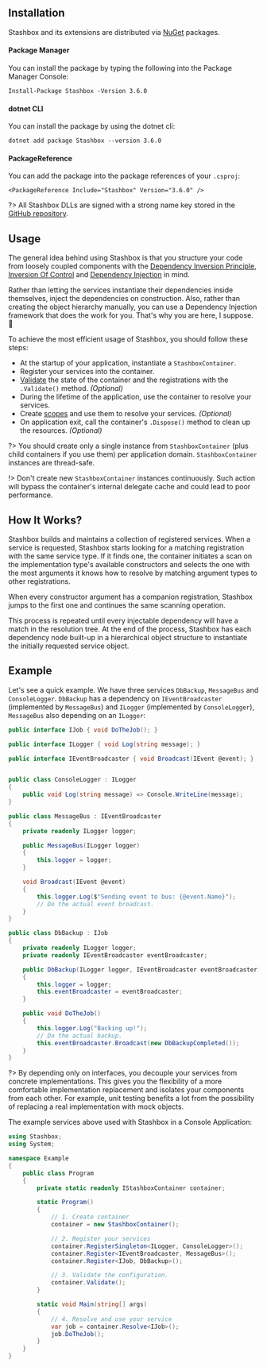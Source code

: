 ## Installation

Stashbox and its extensions are distributed via [NuGet](https://www.nuget.org/packages?q=stashbox) packages.

<!-- tabs:start -->

#### **Package Manager**

You can install the package by typing the following into the Package Manager Console:
```
Install-Package Stashbox -Version 3.6.0
```

#### **dotnet CLI**

You can install the package by using the dotnet cli:
```
dotnet add package Stashbox --version 3.6.0
```

#### **PackageReference**

You can add the package into the package references of your `.csproj`:
```
<PackageReference Include="Stashbox" Version="3.6.0" />
```

<!-- tabs:end -->

?> All Stashbox DLLs are signed with a strong name key stored in the [GitHub repository](https://github.com/z4kn4fein/stashbox/).

## Usage
The general idea behind using Stashbox is that you structure your code from loosely coupled components with the [Dependency Inversion Principle](https://en.wikipedia.org/wiki/Dependency_inversion_principle), [Inversion Of Control](https://en.wikipedia.org/wiki/Inversion_of_control) and [Dependency Injection](https://martinfowler.com/articles/injection.html) in mind. 

Rather than letting the services instantiate their dependencies inside themselves, inject the dependencies on construction. Also, rather than creating the object hierarchy manually, you can use a Dependency Injection framework that does the work for you. That's why you are here, I suppose. 🙂

To achieve the most efficient usage of Stashbox, you should follow these steps:
- At the startup of your application, instantiate a `StashboxContainer`.
- Register your services into the container.
- [Validate](diagnostics/validation) the state of the container and the registrations with the `.Validate()` method. *(Optional)*
- During the lifetime of the application, use the container to resolve your services.
- Create [scopes](usage/scopes) and use them to resolve your services. *(Optional)*
- On application exit, call the container's `.Dispose()` method to clean up the resources. *(Optional)*

?> You should create only a single instance from `StashboxContainer` (plus child containers if you use them) per application domain. `StashboxContainer` instances are thread-safe.

!> Don't create new `StashboxContainer` instances continuously. Such action will bypass the container's internal delegate cache and could lead to poor performance. 

## How It Works?
Stashbox builds and maintains a collection of registered services. When a service is requested, Stashbox starts looking for a matching registration with the same service type. If it finds one, the container initiates a scan on the implementation type's available constructors and selects the one with the most arguments it knows how to resolve by matching argument types to other registrations.

When every constructor argument has a companion registration, Stashbox jumps to the first one and continues the same scanning operation. 

This process is repeated until every injectable dependency will have a match in the resolution tree. At the end of the process, Stashbox has each dependency node built-up in a hierarchical object structure to instantiate the initially requested service object.

## Example
Let's see a quick example. We have three services `DbBackup`, `MessageBus` and `ConsoleLogger`. `DbBackup` has a dependency on `IEventBroadcaster` (implemented by `MessageBus`) and `ILogger` (implemented by `ConsoleLogger`), `MessageBus` also depending on an `ILogger`:
```cs
public interface IJob { void DoTheJob(); }

public interface ILogger { void Log(string message); }

public interface IEventBroadcaster { void Broadcast(IEvent @event); }


public class ConsoleLogger : ILogger
{
    public void Log(string message) => Console.WriteLine(message);
}

public class MessageBus : IEventBroadcaster
{
    private readonly ILogger logger;

    public MessageBus(ILogger logger)
    {
        this.logger = logger;
    }

    void Broadcast(IEvent @event) 
    {
        this.logger.Log($"Sending event to bus: {@event.Name}");
        // Do the actual event broadcast.
    }
}

public class DbBackup : IJob
{
    private readonly ILogger logger;
    private readonly IEventBroadcaster eventBroadcaster;

    public DbBackup(ILogger logger, IEventBroadcaster eventBroadcaster)
    {
        this.logger = logger;
        this.eventBroadcaster = eventBroadcaster;
    }

    public void DoTheJob() 
    {
        this.logger.Log("Backing up!");
        // Do the actual backup.
        this.eventBroadcaster.Broadcast(new DbBackupCompleted());
    } 
}
```

?> By depending only on interfaces, you decouple your services from concrete implementations. This gives you the flexibility of a more comfortable implementation replacement and isolates your components from each other. For example, unit testing benefits a lot from the possibility of replacing a real implementation with mock objects.

The example services above used with Stashbox in a Console Application:

```cs
using Stashbox;
using System;

namespace Example
{
    public class Program
    {
        private static readonly IStashboxContainer container;

        static Program()
        {
            // 1. Create container
            container = new StashboxContainer();

            // 2. Register your services
            container.RegisterSingleton<ILogger, ConsoleLogger>();
            container.Register<IEventBroadcaster, MessageBus>();
            container.Register<IJob, DbBackup>();

            // 3. Validate the configuration.
            container.Validate();
        }

        static void Main(string[] args)
        {
            // 4. Resolve and use your service
            var job = container.Resolve<IJob>();
            job.DoTheJob();
        }
    }
}
```